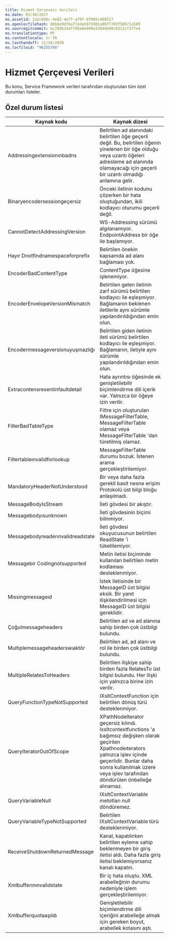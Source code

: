 ```yaml
---
title: Hizmet Çerçevesi Verileri
ms.date: 03/30/2017
ms.assetid: 2a2c8ddc-4e82-4e7f-a79f-97085c469517
ms.openlocfilehash: 8bb6e9df6a77eda5875981a0bf7783f50671a589
ms.sourcegitcommit: bc293b14af795e0e999e3304dd40c0222cf2ffe4
ms.translationtype: MT
ms.contentlocale: tr-TR
ms.lasthandoff: 11/26/2020
ms.locfileid: "96255786"
---
```

# <a name="service-framework-data"></a>Hizmet Çerçevesi Verileri

Bu konu, Service Framework verileri tarafından oluşturulan tüm özel durumları listeler.  
  
## <a name="exception-list"></a>Özel durum listesi  
  
|Kaynak kodu|Kaynak dizesi|  
|-------------------|---------------------|  
|Addressingextensionınbadns|Belirtilen ad alanındaki belirtilen öğe geçerli değil. Bu, belirtilen öğenin yinelenen bir öğe olduğu veya uzantı öğeleri adresleme ad alanında olamayacağı için geçerli bir uzantı olmadığı anlamına gelir.|  
|Binaryencodersessiongeçersiz|Önceki iletinin kodunu çözerken bir hata oluştuğundan, ikili kodlayıcı oturumu geçerli değil.|  
|CannotDetectAddressingVersion|WS-Addressing sürümü algılanamıyor. EndpointAddress bir öğe ile başlamıyor.|  
|Hayır Dnotfindnamespaceforprefix|Belirtilen önekin kapsamda ad alanı bağlaması yok.|  
|EncoderBadContentType|ContentType öğesine işlenemiyor.|  
|EncoderEnvelopeVersionMismatch|Belirtilen gelen iletinin zarf sürümü belirtilen kodlayıcı ile eşleşmiyor. Bağlamanın beklenen iletilerle aynı sürümle yapılandırıldığından emin olun.|  
|Encodermessageversionuyuşmazlığı|Belirtilen giden iletinin ileti sürümü belirtilen kodlayıcı ile eşleşmiyor. Bağlamanın, iletiyle aynı sürümle yapılandırıldığından emin olun.|  
|Extracontensresentinfaultdetail|Hata ayrıntısı öğesinde ek genişletilebilir biçimlendirme dili içerik var. Yalnızca bir öğeye izin verilir.|  
|FilterBadTableType|Filtre için oluşturulan IMessageFilterTable, MessageFilterTable olamaz veya MessageFilterTable 'dan türetilmiş olamaz.|  
|Filtertableınvalidforlookup|MessageFilterTable durumu bozuk. İstenen arama gerçekleştirilemiyor.|  
|MandatoryHeaderNotUnderstood|Bir veya daha fazla gerekli basit nesne erişim Protokolü üst bilgi bloğu anlaşılmadı.|  
|MessageBodyIsStream|İleti gövdesi bir akıştır.|  
|Messagebodyısunknown|İleti gövdesinin biçimi bilinmiyor.|  
|Messagebodyreaderınvalidreadstate|İleti gövdesi okuyucusunun belirtilen ReadState 'i tüketilemiyor.|  
|Messagebir Codingnotsupported|Metin iletisi biçiminde kullanılan belirtilen metin kodlaması desteklenmiyor.|  
|Missingmessageıd|İstek Iletisinde bir MessageID üst bilgisi eksik. Bir yanıt ilişkilendirilmesi için MessageID üst bilgisi gereklidir.|  
|Çoğulmessageheaders|Belirtilen ad ve ad alanına sahip birden çok üstbilgi bulundu.|  
|Multiplemessageheaderswıaktör|Belirtilen ad, ad alanı ve rol ile birden çok üstbilgi bulundu.|  
|MultipleRelatesToHeaders|Belirtilen ilişkiye sahip birden fazla RelatesTo üst bilgisi bulundu. Her ilişki için yalnızca birine izin verilir.|  
|QueryFunctionTypeNotSupported|IXsltContextFunction için belirtilen dönüş türü desteklenmiyor.|  
|QueryIteratorOutOfScope|XPathNodeIterator geçersiz kılındı. Ixsltcontextfunctions 'a bağımsız değişken olarak geçirilen Xpathnodeıterators yalnızca işlev içinde geçerlidir. Bunlar daha sonra kullanılmak üzere veya işlev tarafından döndürülen önbelleğe alınamaz.|  
|QueryVariableNull|IXsltContextVariable metotları null döndüremez.|  
|QueryVariableTypeNotSupported|Belirtilen IXsltContextVariable türü desteklenmiyor.|  
|ReceiveShutdownReturnedMessage|Kanal, kapatılırken belirtilen eyleme sahip beklenmeyen bir giriş iletisi aldı. Daha fazla giriş iletisi beklemiyorsanız kanalı kapatın.|  
|Xmlbufferınınvalidstate|Bir iç hata oluştu. XML arabelleğinin durumu nedeniyle işlem gerçekleştirilemiyor.|  
|Xmlbufferquotaaşıldı|Genişletilebilir biçimlendirme dili içeriğini arabelleğe almak için gereken boyut, arabellek kotasını aştı.|
